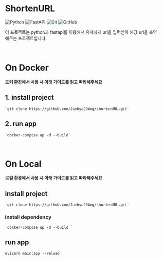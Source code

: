 # ShortenURL

![Python](https://img.shields.io/badge/python-3670A0?style=for-the-badge&logo=python&logoColor=ffdd54)
![FastAPI](https://img.shields.io/badge/FastAPI-005571?style=for-the-badge&logo=fastapi)
![Git](https://img.shields.io/badge/git-%23F05033.svg?style=for-the-badge&logo=git&logoColor=white)
![GitHub](https://img.shields.io/badge/github-%23121011.svg?style=for-the-badge&logo=github&logoColor=white)


이 프로젝트는 python과 fastapi를 이용해서 유저에게 url을 입력받아 해당 url을 축약해주는 프로젝트입니다.

<br>

# On Docker

**도커 환경에서 사용 시 아래 가이드를 읽고 따라해주세요**

## 1. install project
    `git clone https://github.com/JaehyoJJAng/shortenURL.git`

## 2. run app
    `docker-compose up -d --build`

<br>

# On Local

**로컬 환경에서 사용 시 아래 가이드를 읽고 따라해주세요.**

## install project
    `git clone https://github.com/JaehyoJJAng/shortenURL.git`

### install dependency
    `docker-compose up -d --build `

## run app
    uvicorn main:app --reload